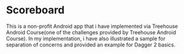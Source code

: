 # Scoreboard

This is a non-profit Android app that i have implemented via Treehouse Android Course(one of the challenges provided by Treehouse Android Course). 
In my implementation, i have also illustrated a sample for separation of concerns and provided an example for Dagger 2 basics.